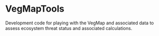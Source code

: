 # VegMapTools
Development code for playing with the VegMap and associated data to assess ecosystem threat status and associated calculations.
